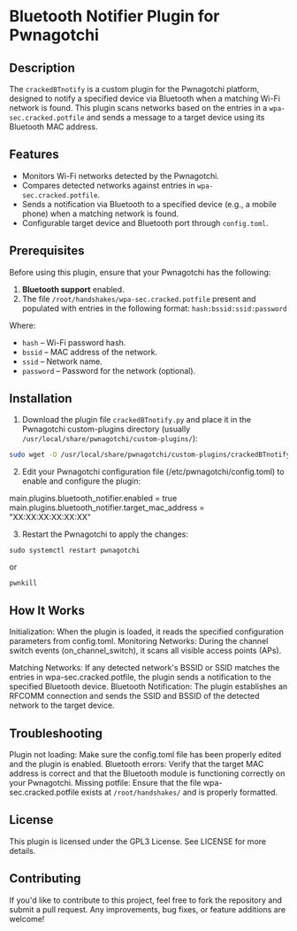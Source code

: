 # Bluetooth Notifier Plugin for Pwnagotchi

## Description
The `crackedBTnotify` is a custom plugin for the Pwnagotchi platform, designed to notify a specified device via Bluetooth when a matching Wi-Fi network is found. This plugin scans networks based on the entries in a `wpa-sec.cracked.potfile` and sends a message to a target device using its Bluetooth MAC address.

## Features
- Monitors Wi-Fi networks detected by the Pwnagotchi.
- Compares detected networks against entries in `wpa-sec.cracked.potfile`.
- Sends a notification via Bluetooth to a specified device (e.g., a mobile phone) when a matching network is found.
- Configurable target device and Bluetooth port through `config.toml`.

## Prerequisites
Before using this plugin, ensure that your Pwnagotchi has the following:
1. **Bluetooth support** enabled.
2. The file `/root/handshakes/wpa-sec.cracked.potfile` present and populated with entries in the following format: `hash:bssid:ssid:password`

Where:
- `hash` – Wi-Fi password hash.
- `bssid` – MAC address of the network.
- `ssid` – Network name.
- `password` – Password for the network (optional).

## Installation
1. Download the plugin file `crackedBTnotify.py` and place it in the Pwnagotchi custom-plugins directory (usually `/usr/local/share/pwnagotchi/custom-plugins/`):
```bash
sudo wget -O /usr/local/share/pwnagotchi/custom-plugins/crackedBTnotify.py https://raw.githubusercontent.com/LOCOSP/pwnBTcrackedFinder/refs/heads/main/crackedBTnotify.py
```

2. Edit your Pwnagotchi configuration file (/etc/pwnagotchi/config.toml) to enable and configure the plugin:


main.plugins.bluetooth_notifier.enabled = true
main.plugins.bluetooth_notifier.target_mac_address = "XX:XX:XX:XX:XX:XX"


3. Restart the Pwnagotchi to apply the changes:

```sudo systemctl restart pwnagotchi```

or

```pwnkill```

## How It Works
Initialization: When the plugin is loaded, it reads the specified configuration parameters from config.toml.
Monitoring Networks: During the channel switch events (on_channel_switch), it scans all visible access points (APs).

Matching Networks: If any detected network's BSSID or SSID matches the entries in wpa-sec.cracked.potfile, the plugin sends a notification to the specified Bluetooth device.
Bluetooth Notification: The plugin establishes an RFCOMM connection and sends the SSID and BSSID of the detected network to the target device.

## Troubleshooting
Plugin not loading: Make sure the config.toml file has been properly edited and the plugin is enabled.
Bluetooth errors: Verify that the target MAC address is correct and that the Bluetooth module is functioning correctly on your Pwnagotchi.
Missing potfile: Ensure that the file wpa-sec.cracked.potfile exists at `/root/handshakes/` and is properly formatted.
## License
This plugin is licensed under the GPL3 License. See LICENSE for more details.

## Contributing
If you'd like to contribute to this project, feel free to fork the repository and submit a pull request. Any improvements, bug fixes, or feature additions are welcome!